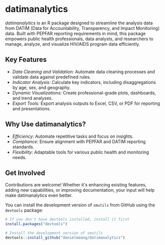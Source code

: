 
# datimanalytics

<!-- badges: start -->
<!-- badges: end -->

*datimanalytics* is an R package designed to streamline the analysis data from DATIM (Data for Accountability, Transparency, and Impact Monitoring) data. Built with PEPFAR reporting requirements in mind, this package empowers public health professionals, data analysts, and researchers to manage, analyze, and visualize HIV/AIDS program data efficiently.

## Key Features
- *Data Cleaning and Validation:* Automate data cleaning processes and validate data against predefined rules.
- *Indicator Analysis:* Calculate key indicators, including disaggregations by age, sex, and geography.
- *Dynamic Visualizations:* Create professional-grade plots, dashboards, and trend analyses.
- *Export Tools:* Export analysis outputs to Excel, CSV, or PDF for reporting and presentations.

## Why Use datimanalytics?
- *Efficiency:* Automate repetitive tasks and focus on insights.
- *Compliance:* Ensure alignment with PEPFAR and DATIM reporting standards.
- *Flexibility:* Adaptable tools for various public health and monitoring needs.

## Get Involved
Contributions are welcome! Whether it's enhancing existing features, adding new capabilities, or improving documentation, your input will help make datimanalytics even better.

You can install the development version of `smutils` from GitHub using the `devtools` package:

``` r
# If you don't have devtools installed, install it first
install.packages("devtools")

# Install the development version of smutils
devtools::install_github("danielmaang/datimanalytics")
```

